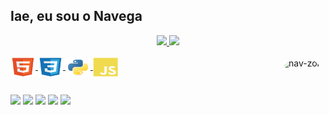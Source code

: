 ## Iae, eu sou o Navega

<div align="center">
  <a href="https://github.com/navxga">
  <img height="180em" src="https://github-readme-stats.vercel.app/api?username=navxga&show_icons=true&theme=aura&include_all_commits=true&count_private=true"/>
  <img height="180em" src="https://github-readme-stats.vercel.app/api/top-langs/?username=navxga&layout=compact&langs_count=7&theme=aura"/>
</div>

<div style="display: inline_block"><br>
  <img align="center" alt="nav-html" height="30" width="40" src="https://raw.githubusercontent.com/devicons/devicon/master/icons/html5/html5-original.svg">
  <img align="center" alt="nav-css" height="30" width="40" src="https://raw.githubusercontent.com/devicons/devicon/master/icons/css3/css3-original.svg">
  <img align="center" alt="nav-python" height="30" width="40" src="https://raw.githubusercontent.com/devicons/devicon/master/icons/python/python-original.svg">
  <img align="center" alt="nav-js" height="30" width="40" src="https://raw.githubusercontent.com/devicons/devicon/master/icons/javascript/javascript-plain.svg">
  <img align="right" alt="nav-zoro" height="150" style="border-radius:50px;" src="https://c.tenor.com/re-mTjTLwIoAAAAM/zoro.gif">
</div>
  
##
  
<div> 
  <a href="https://twitter.com/navntc" target="_blank"><img src="https://img.shields.io/badge/Twitter-1DA1F2?style=for-the-badge&logo=twitter&logoColor=white" target="_blank"></a>
  <a href="https://instagram.com/navxga" target="_blank"><img src="https://img.shields.io/badge/-Instagram-%23E4405F?style=for-the-badge&logo=instagram&logoColor=white" target="_blank"></a>
 <a href="https://discord.gg/PsYJDUf5KE" target="_blank"><img src="https://img.shields.io/badge/Discord-7289DA?style=for-the-badge&logo=discord&logoColor=white" target="_blank"></a> 
  <a href = "mailto:lyannavegadev@gmail.com"><img src="https://img.shields.io/badge/-Gmail-%23333?style=for-the-badge&logo=gmail&logoColor=white" target="_blank"></a>
  <a href="https://www.linkedin.com/in/lyan-navega-32243721b/" target="_blank"><img src="https://img.shields.io/badge/-LinkedIn-%230077B5?style=for-the-badge&logo=linkedin&logoColor=white" target="_blank"></a> 
 
  <!-- ![Snake animation](https://github.com/rafaballerini/rafaballerini/blob/output/github-contribution-grid-snake.svg)-->
 
</div>
